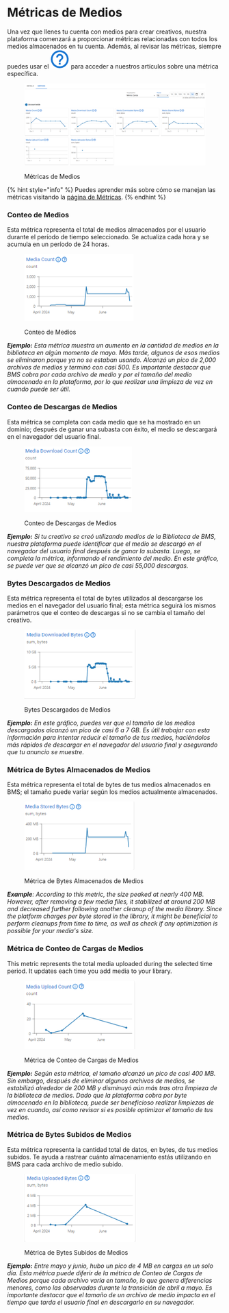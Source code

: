 # Métricas de Medios

Una vez que llenes tu cuenta con medios para crear creativos, nuestra plataforma comenzará a proporcionar métricas relacionadas con todos los medios almacenados en tu cuenta. Además, al revisar las métricas, siempre puedes usar el <img src="../../.gitbook/assets/image (1003).png" alt="" data-size="line"> para acceder a nuestros artículos sobre una métrica específica.

<figure><img src="../../.gitbook/assets/Captura de tela 2024-12-10 081603.png" alt=""><figcaption><p>Métricas de Medios</p></figcaption></figure>

{% hint style="info" %}
Puedes aprender más sobre cómo se manejan las métricas visitando la [página de Métricas](../metricas.md).
{% endhint %}

### Conteo de Medios

Esta métrica representa el total de medios almacenados por el usuario durante el período de tiempo seleccionado. Se actualiza cada hora y se acumula en un período de 24 horas.

<figure><img src="../../.gitbook/assets/Media Count.png" alt=""><figcaption><p>Conteo de Medios</p></figcaption></figure>

_**Ejemplo:** Esta métrica muestra un aumento en la cantidad de medios en la biblioteca en algún momento de mayo. Más tarde, algunos de esos medios se eliminaron porque ya no se estaban usando. Alcanzó un pico de 2,000 archivos de medios y terminó con casi 500. Es importante destacar que BMS cobra por cada archivo de medio y por el tamaño del medio almacenado en la plataforma, por lo que realizar una limpieza de vez en cuando puede ser útil._

### Conteo de Descargas de Medios

Esta métrica se completa con cada medio que se ha mostrado en un dominio; después de ganar una subasta con éxito, el medio se descargará en el navegador del usuario final.

<figure><img src="../../.gitbook/assets/Media Download Count.png" alt=""><figcaption><p>Conteo de Descargas de Medios</p></figcaption></figure>

_**Ejemplo:** Si tu creativo se creó utilizando medios de la Biblioteca de BMS, nuestra plataforma puede identificar que el medio se descargó en el navegador del usuario final después de ganar la subasta. Luego, se completa la métrica, informando el rendimiento del medio. En este gráfico, se puede ver que se alcanzó un pico de casi 55,000 descargas._

### Bytes Descargados de Medios

Esta métrica representa el total de bytes utilizados al descargarse los medios en el navegador del usuario final; esta métrica seguirá los mismos parámetros que el conteo de descargas si no se cambia el tamaño del creativo.

<figure><img src="../../.gitbook/assets/Media Downloaded Bytes.png" alt=""><figcaption><p>Bytes Descargados de Medios</p></figcaption></figure>

_**Ejemplo:** En este gráfico, puedes ver que el tamaño de los medios descargados alcanzó un pico de casi 6 a 7 GB. Es útil trabajar con esta información para intentar reducir el tamaño de tus medios, haciéndolos más rápidos de descargar en el navegador del usuario final y asegurando que tu anuncio se muestre._

### Métrica de Bytes Almacenados de Medios

Esta métrica representa el total de bytes de tus medios almacenados en BMS; el tamaño puede variar según los medios actualmente almacenados.

<figure><img src="../../.gitbook/assets/Media Stored Bytes.png" alt=""><figcaption><p>Métrica de Bytes Almacenados de Medios</p></figcaption></figure>

_**Example**: According to this metric, the size peaked at nearly 400 MB. However, after removing a few media files, it stabilized at around 200 MB and decreased further following another cleanup of the media library. Since the platform charges per byte stored in the library, it might be beneficial to perform cleanups from time to time, as well as check if any optimization is possible for your media's size._

### Métrica de Conteo de Cargas de Medios

This metric represents the total media uploaded during the selected time period. It updates each time you add media to your library.

<figure><img src="../../.gitbook/assets/Media Upload Count.png" alt=""><figcaption><p>Métrica de Conteo de Cargas de Medios</p></figcaption></figure>

_**Ejemplo:** Según esta métrica, el tamaño alcanzó un pico de casi 400 MB. Sin embargo, después de eliminar algunos archivos de medios, se estabilizó alrededor de 200 MB y disminuyó aún más tras otra limpieza de la biblioteca de medios. Dado que la plataforma cobra por byte almacenado en la biblioteca, puede ser beneficioso realizar limpiezas de vez en cuando, así como revisar si es posible optimizar el tamaño de tus medios._

### Métrica de Bytes Subidos de Medios

Esta métrica representa la cantidad total de datos, en bytes, de tus medios subidos. Te ayuda a rastrear cuánto almacenamiento estás utilizando en BMS para cada archivo de medio subido.

<figure><img src="../../.gitbook/assets/Media Uploaded Bytes.png" alt=""><figcaption><p>Métrica de Bytes Subidos de Medios</p></figcaption></figure>

_**Ejemplo:** Entre mayo y junio, hubo un pico de 4 MB en cargas en un solo día. Esta métrica puede diferir de la métrica de Conteo de Cargas de Medios porque cada archivo varía en tamaño, lo que genera diferencias menores, como las observadas durante la transición de abril a mayo. Es importante destacar que el tamaño de un archivo de medio impacta en el tiempo que tarda el usuario final en descargarlo en su navegador._
